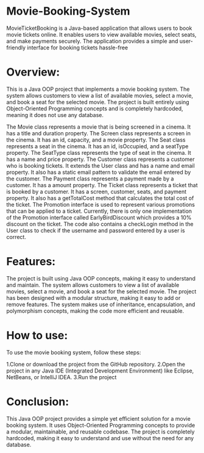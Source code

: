 # Movie-Booking-System
MovieTicketBooking is a Java-based application that allows users to book movie tickets online. It enables users to view available movies, select seats, and make payments securely. The application provides a simple and user-friendly interface for booking tickets hassle-free

# Overview:
This is a Java OOP project that implements a movie booking system. The system allows customers to view a list of available movies, select a movie, and book a seat for the selected movie. The project is built entirely using Object-Oriented Programming concepts and is completely hardcoded, meaning it does not use any database.

The Movie class represents a movie that is being screened in a cinema. It has a title and duration property.
The Screen class represents a screen in the cinema. It has an id, capacity, and a movie property.
The Seat class represents a seat in the cinema. It has an id, isOccupied, and a seatType property.
The SeatType class represents the type of seat in the cinema. It has a name and price property.
The Customer class represents a customer who is booking tickets. It extends the User class and has a name and email property. It also has a static email pattern to validate the email entered by the customer.
The Payment class represents a payment made by a customer. It has a amount property.
The Ticket class represents a ticket that is booked by a customer. It has a screen, customer, seats, and payment property. It also has a getTotalCost method that calculates the total cost of the ticket.
The Promotion interface is used to represent various promotions that can be applied to a ticket. Currently, there is only one implementation of the Promotion interface called EarlyBirdDiscount which provides a 10% discount on the ticket.
The code also contains a checkLogin method in the User class to check if the username and password entered by a user is correct.

# Features:

The project is built using Java OOP concepts, making it easy to understand and maintain.
The system allows customers to view a list of available movies, select a movie, and book a seat for the selected movie.
The project has been designed with a modular structure, making it easy to add or remove features.
The system makes use of inheritance, encapsulation, and polymorphism concepts, making the code more efficient and reusable.

# How to use:
To use the movie booking system, follow these steps:

1.Clone or download the project from the GitHub repository.
2.Open the project in any Java IDE (Integrated Development Environment) like Eclipse, NetBeans, or IntelliJ IDEA.
3.Run the project 

# Conclusion:

This Java OOP project provides a simple yet efficient solution for a movie booking system. It uses Object-Oriented Programming concepts to provide a modular, maintainable, and reusable codebase. The project is completely hardcoded, making it easy to understand and use without the need for any database.
